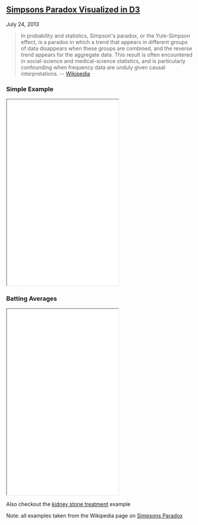 ## [Simpsons Paradox Visualized in D3](/posts/simpsons-paradox.html)
July 24, 2013

> In probability and statistics, Simpson's paradox, or the Yule-Simpson effect, is a paradox in which a trend that appears in different groups of data disappears when these groups are combined, and the reverse trend appears for the aggregate data. This result is often encountered in social-science and medical-science statistics, and is particularly confounding when frequency data are unduly given causal interpretations. -- [Wikipedia](https://en.wikipedia.org/wiki/Simpson's_paradox)

### Simple Example
<iframe class="matchmysize" height="500" src="/experiments/simpsons-paradox.html?%7B%22Lisa%22%3A%7B%22Week%201%22%3A%5B0%2C3%5D%2C%22Week%202%22%3A%5B5%2C7%5D%7D%2C%22Bart%22%3A%7B%22Week%201%22%3A%5B1%2C7%5D%2C%22Week%202%22%3A%5B3%2C3%5D%7D%7D"></iframe>

### Batting Averages
<iframe class="matchmysize" height="500" src="/experiments/simpsons-paradox.html?%7B%22Derek%20Jeter%22%3A%7B%221995%22%3A%5B12%2C48%5D%2C%221996%22%3A%5B183%2C582%5D%7D%2C%22David%20Justice%22%3A%7B%221995%22%3A%5B104%2C411%5D%2C%221996%22%3A%5B45%2C140%5D%7D%7D"></iframe>

Also checkout the [kidney stone treatment](/experiments/simpsons-paradox.html?%7B%22Treatment%20A%22%3A%7B%22Small%20Stones%22%3A%5B81%2C87%5D%2C%22Large%20Stones%22%3A%5B192%2C263%5D%7D%2C%22Treatment%20B%22%3A%7B%22Small%20Stones%22%3A%5B234%2C270%5D%2C%22Large%20Stones%22%3A%5B55%2C80%5D%7D%7D) example

Note: all examples taken from the Wikipedia page on [Simpsons Paradox](https://en.wikipedia.org/wiki/Simpson's_paradox)